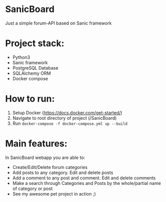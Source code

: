 # SanicBoard
Just a simple forum-API based on Sanic framework

# Project stack:
- Python3
- Sanic framework
- PostgreSQL Database
- SQLAlchemy ORM
- Docker compose

# How to run:
1. Setup Docker (https://docs.docker.com/get-started/)
2. Navigate to root directory of project (/SanicBoard)
3. Run `docker-compose -f docker-compose.yml up --build`

# Main features:
In SanicBoard webapp you are able to:
- Create/Edit/Delete forum categories
- Add posts to any category. Edit and delete posts
- Add a comment to any post and comment. Edit and delete comments
- Make a search through Categories and Posts by the whole/partial name of category or post
- See my awesome pet project in action ;)
